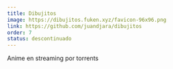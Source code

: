 ```yaml
---
title: Dibujitos
image: https://dibujitos.fuken.xyz/favicon-96x96.png
link: https://github.com/juandjara/dibujitos
order: 7
status: descontinuado
---
```


Anime en streaming por torrents


